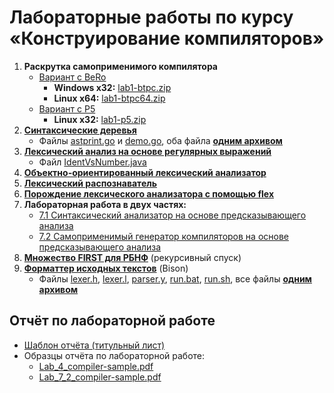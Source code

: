 # Лабораторные работы по курсу «Конструирование компиляторов»

1. **Раскрутка самоприменимого компилятора**
   * [Вариант с BeRo](1/lab1-BeRo.pdf)
     * **Windows x32:** [lab1-btpc.zip](1/lab1-btpc.zip)
     * **Linux x64:** [lab1-btpc64.zip](1/lab1-btpc64.zip)
   * [Вариант с P5](1/lab1-P5.pdf)
     * **Linux x32:** [lab1-p5.zip](1/lab1-p5.zip)
2. **[Синтаксические деревья](2/lab2.pdf)**
   * Файлы [astprint.go](2/astprint.go) и [demo.go](2/demo.go),
     оба файла **[одним архивом](2/lab2-examples.zip)**
3. **[Лексический анализ на основе регулярных выражений](3/lab3.pdf)**
   * Файл [IdentVsNumber.java](3/IdentVsNumber.java)
4. **[Объектно-ориентированный лексический анализатор](4/lab4.pdf)**
5. **[Лексический распознаватель](5/lab5.pdf)**
6. **[Порождение лексического анализатора с помощью flex](6/lab6.pdf)**
7. **Лабораторная работа в двух частях:**
   * [7.1 Синтаксический анализатор на основе предсказывающего анализа](7/lab71.pdf)
   * [7.2 Самоприменимый генератор компиляторов на основе предсказывающего анализа](7/lab72.pdf)
8. **[Множество FIRST для РБНФ](8/lab8.pdf)** (рекурсивный спуск)
9. **[Форматтер исходных текстов](9/lab9.pdf)** (Bison)
   * Файлы [lexer.h](9/parser_bison/lexer.h), [lexer.l](9/parser_bison/lexer.l),
     [parser.y](9/parser_bison/parser.y), [run.bat](9/parser_bison/run.bat),
     [run.sh](9/parser_bison/run.sh), все файлы **[одним архивом](9/lab7-parser_bison.zip)**

## Отчёт по лабораторной работе

* [Шаблон отчёта (титульный лист)](compilers-lab-template.dotx)
* Образцы отчёта по лабораторной работе:
  - [Lab_4_compiler-sample.pdf](Lab_4_compiler-sample.pdf)
  - [Lab_7_2_compiler-sample.pdf](Lab_7_2_compiler-sample.pdf)
